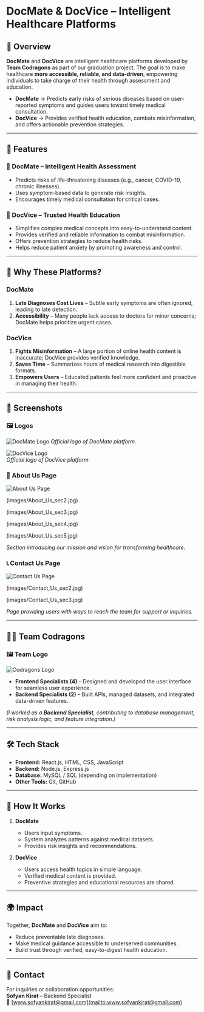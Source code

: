 # DocMate & DocVice – Intelligent Healthcare Platforms  

## 📌 Overview  
**DocMate** and **DocVice** are intelligent healthcare platforms developed by **Team Codragons** as part of our graduation project. The goal is to make healthcare **more accessible, reliable, and data-driven**, empowering individuals to take charge of their health through assessment and education.  

- **DocMate** → Predicts early risks of serious diseases based on user-reported symptoms and guides users toward timely medical consultation.  
- **DocVice** → Provides verified health education, combats misinformation, and offers actionable prevention strategies.  

---

## 🚀 Features  

### 🔹 DocMate – Intelligent Health Assessment  
- Predicts risks of life-threatening diseases (e.g., cancer, COVID-19, chronic illnesses).  
- Uses symptom-based data to generate risk insights.  
- Encourages timely medical consultation for critical cases.  

### 🔹 DocVice – Trusted Health Education  
- Simplifies complex medical concepts into easy-to-understand content.  
- Provides verified and reliable information to combat misinformation.  
- Offers prevention strategies to reduce health risks.  
- Helps reduce patient anxiety by promoting awareness and control.  

---

## 🎯 Why These Platforms?  

### DocMate  
1. **Late Diagnoses Cost Lives** – Subtle early symptoms are often ignored, leading to late detection.  
2. **Accessibility** – Many people lack access to doctors for minor concerns; DocMate helps prioritize urgent cases.  

### DocVice  
1. **Fights Misinformation** – A large portion of online health content is inaccurate; DocVice provides verified knowledge.  
2. **Saves Time** – Summarizes hours of medical research into digestible formats.  
3. **Empowers Users** – Educated patients feel more confident and proactive in managing their health.  

---

## 📸 Screenshots
### 🖼️ Logos
![DocMate Logo](images/DocMate_logo.webp)
*Official logo of DocMate platform.*  

![DocVice Logo](images/DocVice_logo.webp)  
*Official logo of DocVice platform.*  

### 📄 About Us Page  
![About Us Page](images/About_Us_sec1.jpg)

(images/About_Us_sec2.jpg)

(images/About_Us_sec3.jpg)

(images/About_Us_sec4.jpg)

(images/About_Us_sec5.jpg)

*Section introducing our mission and vision for transforming healthcare.*  

### 📞 Contact Us Page  
![Contact Us Page](images/Contact_Us_sec1.jpg)

(images/Contact_Us_sec2.jpg)

(images/Contact_Us_sec3.jpg)

*Page providing users with ways to reach the team for support or inquiries.*  

---

## 👨‍💻 Team Codragons  
### 🖼️ Team Logo
![Codragons Logo](images/codragons.webp)

- **Frontend Specialists (4)** – Designed and developed the user interface for seamless user experience.  
- **Backend Specialists (2)** – Built APIs, managed datasets, and integrated data-driven features.  

*(I worked as a **Backend Specialist**, contributing to database management, risk analysis logic, and feature integration.)*  

---

## 🛠️ Tech Stack  
- **Frontend:** React.js, HTML, CSS, JavaScript  
- **Backend:** Node.js, Express.js  
- **Database:** MySQL / SQL (depending on implementation)  
- **Other Tools:** Git, GitHub  

---

## 📖 How It Works  

1. **DocMate**  
   - Users input symptoms.  
   - System analyzes patterns against medical datasets.  
   - Provides risk insights and recommendations.  

2. **DocVice**  
   - Users access health topics in simple language.  
   - Verified medical content is provided.  
   - Preventive strategies and educational resources are shared.  

---

## 🌍 Impact  
Together, **DocMate** and **DocVice** aim to:  
- Reduce preventable late diagnoses.  
- Make medical guidance accessible to underserved communities.  
- Build trust through verified, easy-to-digest health education.  

---

## 📩 Contact  
For inquiries or collaboration opportunities:  
**Sofyan Kirat** – Backend Specialist  
📧 [www.sofyankirat@gmail.com](mailto:www.sofyankirat@gmail.com)  
